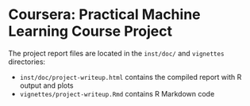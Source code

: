 Coursera: Practical Machine Learning Course Project
=========================================================

The project report files are located in the `inst/doc/` and `vignettes` directories:

- `inst/doc/project-writeup.html` contains the compiled report with R output and plots
- `vignettes/project-writeup.Rmd` contains R Markdown code